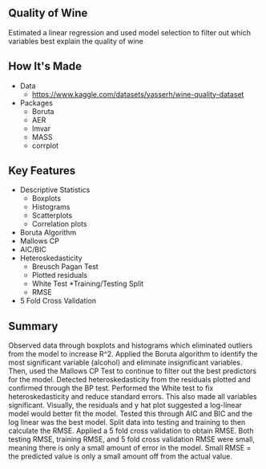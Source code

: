 ## Quality of Wine
Estimated a linear regression and used model selection to filter out which variables best explain the quality of wine

## How It's Made
* Data
  - https://www.kaggle.com/datasets/yasserh/wine-quality-dataset
* Packages
  - Boruta
  - AER
  - lmvar
  - MASS
  - corrplot
## Key Features
* Descriptive Statistics
  - Boxplots
  - Histograms
  - Scatterplots
  - Correlation plots
* Boruta Algorithm
* Mallows CP
* AIC/BIC
* Heteroskedasticity
  - Breusch Pagan Test
  - Plotted residuals
  - White Test
*Training/Testing Split
  - RMSE
* 5 Fold Cross Validation
## Summary
Observed data through boxplots and histograms which eliminated outliers from the model to increase R^2.
Applied the Boruta algorithm to identify the most significant variable (alcohol) and eliminate insignificant variables.
Then, used the Mallows CP Test to continue to filter out the best predictors for the model. 
Detected heteroskedasticity from the residuals plotted and confirmed through the BP test.
Performed the White test to fix heteroskedasticity and reduce standard errors. This also made all variables significant.
Visually, the residuals and y hat plot suggested a log-linear model would better fit the model. Tested this through AIC and BIC and the log linear was the best model.
Split data into testing and training to then calculate the RMSE.
Applied a 5 fold cross validation to obtain RMSE. Both testing RMSE, training RMSE, and 5 fold cross validation RMSE were small, meaning there is only a small amount of error in the model.
Small RMSE = the predicted value is only a small amount off from the actual value.
